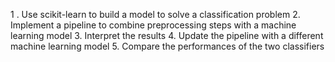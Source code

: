1 . Use scikit-learn to build a model to solve a classification problem
2. Implement a pipeline to combine preprocessing steps with a machine learning model
3. Interpret the results
4. Update the pipeline with a different machine learning model
5. Compare the performances of the two classifiers
